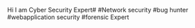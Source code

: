 Hi I am Cyber Security Expert#
#Network security 
#bug hunter
#webapplication security
#forensic Expert
